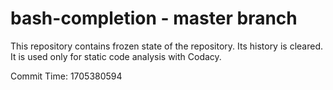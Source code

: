 # bash-completion - master branch

This repository contains frozen state of the repository.
Its history is cleared. It is used only for static code
analysis with Codacy.

Commit Time: 1705380594